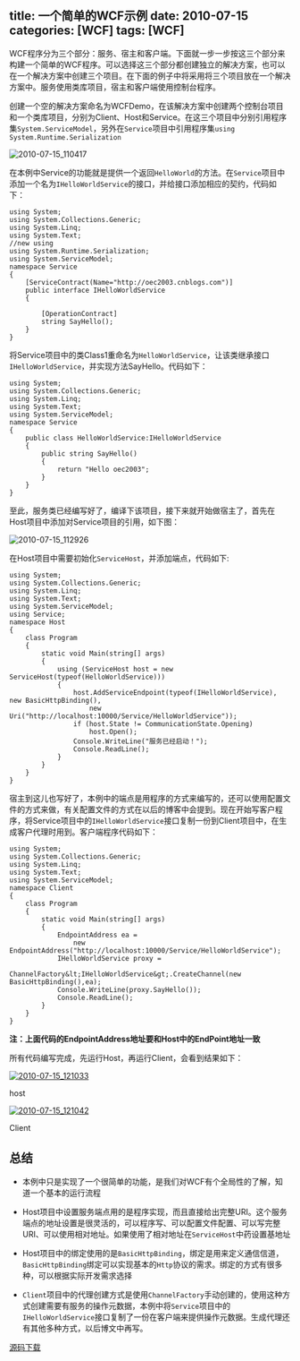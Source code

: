 title:  一个简单的WCF示例
date:  2010-07-15
categories: [WCF]
tags:  [WCF]
---

WCF程序分为三个部分：服务、宿主和客户端。下面就一步一步按这三个部分来构建一个简单的WCF程序。可以选择这三个部分都创建独立的解决方案，也可以在一个解决方案中创建三个项目。在下面的例子中将采用将三个项目放在一个解决方案中。服务使用类库项目，宿主和客户端使用控制台程序。
<!--more-->

创建一个空的解决方案命名为WCFDemo，在该解决方案中创建两个控制台项目和一个类库项目，分别为Client、Host和Service。在这三个项目中分别引用程序集`System.ServiceModel`，另外在`Service`项目中引用程序集`using System.Runtime.Serialization`

![2010-07-15_110417](http://oec2003.qiniudn.com/2010-07-15_110417.png)

在本例中Service的功能就是提供一个返回`HelloWorld`的方法。在`Service`项目中添加一个名为`IHelloWorldService`的接口，并给接口添加相应的契约，代码如下：

```
using System;
using System.Collections.Generic;
using System.Linq;
using System.Text;
//new using
using System.Runtime.Serialization;
using System.ServiceModel;
namespace Service
{
    [ServiceContract(Name="http://oec2003.cnblogs.com")]
    public interface IHelloWorldService
    {

        [OperationContract]
        string SayHello();
    }
}
```

将Service项目中的类Class1重命名为`HelloWorldService`，让该类继承接口`IHelloWorldService`，并实现方法SayHello。代码如下：

```
using System;
using System.Collections.Generic;
using System.Linq;
using System.Text;
using System.ServiceModel;
namespace Service
{
    public class HelloWorldService:IHelloWorldService
    {
        public string SayHello()
        {
            return "Hello oec2003";
        }
    }
}
```

至此，服务类已经编写好了，编译下该项目，接下来就开始做宿主了，首先在Host项目中添加对Service项目的引用，如下图：

![2010-07-15_112926](http://oec2003.qiniudn.com/2010-07-15_112926.png)

在Host项目中需要初始化`ServiceHost`，并添加端点，代码如下:

```
using System;
using System.Collections.Generic;
using System.Linq;
using System.Text;
using System.ServiceModel;
using Service;
namespace Host
{
    class Program
    {
        static void Main(string[] args)
        {
            using (ServiceHost host = new ServiceHost(typeof(HelloWorldService)))
            {
                host.AddServiceEndpoint(typeof(IHelloWorldService), new BasicHttpBinding(),
                    new Uri("http://localhost:10000/Service/HelloWorldService"));
                if (host.State != CommunicationState.Opening)
                    host.Open();
                Console.WriteLine("服务已经启动！");
                Console.ReadLine();
            }
        }
    }
}
```

宿主到这儿也写好了，本例中的端点是用程序的方式来编写的，还可以使用配置文件的方式来做，有关配置文件的方式在以后的博客中会提到。现在开始写客户程序，将Service项目中的`IHelloWorldService`接口复制一份到Client项目中，在生成客户代理时用到。客户端程序代码如下：

```
using System;
using System.Collections.Generic;
using System.Linq;
using System.Text;
using System.ServiceModel;
namespace Client
{
    class Program
    {
        static void Main(string[] args)
        {
            EndpointAddress ea =
                new EndpointAddress("http://localhost:10000/Service/HelloWorldService");
            IHelloWorldService proxy =
                ChannelFactory&lt;IHelloWorldService&gt;.CreateChannel(new BasicHttpBinding(),ea);
            Console.WriteLine(proxy.SayHello());
            Console.ReadLine();
        }
    }
}
```

**注：上面代码的EndpointAddress地址要和Host中的EndPoint地址一致**

所有代码编写完成，先运行Host，再运行Client，会看到结果如下：

[![](http://blog.fwhyy.com/wp-content/uploads/2010/07/2010-07-15_121033.png "2010-07-15_121033")](http://blog.fwhyy.com/wp-content/uploads/2010/07/2010-07-15_121033.png)

host

[![](http://blog.fwhyy.com/wp-content/uploads/2010/07/2010-07-15_121042.png "2010-07-15_121042")](http://blog.fwhyy.com/wp-content/uploads/2010/07/2010-07-15_121042.png)

Client

## 总结

* 本例中只是实现了一个很简单的功能，是我们对WCF有个全局性的了解，知道一个基本的运行流程

* Host项目中设置服务端点用的是程序实现，而且直接给出完整URI。这个服务端点的地址设置是很灵活的，可以程序写、可以配置文件配置、可以写完整URI、可以使用相对地址。如果使用了相对地址在`ServiceHost`中药设置基地址

* Host项目中的绑定使用的是`BasicHttpBinding`，绑定是用来定义通信信道，`BasicHttpBinding`绑定可以实现基本的`Http`协议的需求。绑定的方式有很多种，可以根据实际开发需求选择

* `Client`项目中的代理创建方式是使用`ChannelFactory`手动创建的，使用这种方式创建需要有服务的操作元数据，本例中将`Service`项目中的`IHelloWorldService`接口复制了一份在客户端来提供操作元数据。生成代理还有其他多种方式，以后博文中再写。

[源码下载](http://files.cnblogs.com/oec2003/WCFDemo.rar)


